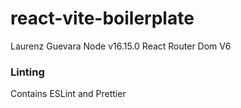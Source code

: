 # react-vite-boilerplate

Laurenz Guevara
Node v16.15.0
React Router Dom V6

### Linting

Contains ESLint and Prettier

